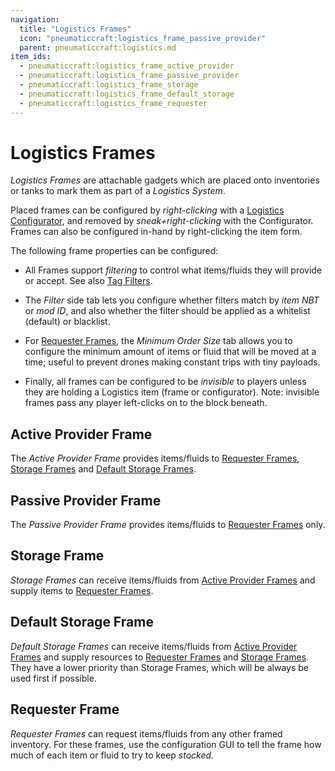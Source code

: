 ```yaml
---
navigation:
  title: "Logistics Frames"
  icon: "pneumaticcraft:logistics_frame_passive_provider"
  parent: pneumaticcraft:logistics.md
item_ids:
  - pneumaticcraft:logistics_frame_active_provider
  - pneumaticcraft:logistics_frame_passive_provider
  - pneumaticcraft:logistics_frame_storage
  - pneumaticcraft:logistics_frame_default_storage
  - pneumaticcraft:logistics_frame_requester
---
```


# Logistics Frames

*Logistics Frames* are attachable gadgets which are placed onto inventories or tanks to mark them as part of a *Logistics System*.

Placed frames can be configured by *right-clicking* with a [Logistics Configurator](../tools/logistics_configurator.md), and removed by *sneak+right-clicking* with the Configurator. Frames can also be configured in-hand by right-clicking the item form.

The following frame properties can be configured:
- All Frames support *filtering* to control what items/fluids they will provide or accept. See also [Tag Filters](../tools/tag_filter.md).
- The *Filter* side tab lets you configure whether filters match by *item NBT* or *mod ID*, and also whether the filter should be applied as a whitelist (default) or blacklist.


- For [Requester Frames](#requester), the *Minimum Order Size* tab allows you to configure the minimum amount of items or fluid that will be moved at a time; useful to prevent drones making constant trips with tiny payloads.
- Finally, all frames can be configured to be *invisible* to players unless they are holding a Logistics item (frame or configurator). Note: invisible frames pass any player left-clicks on to the block beneath.

<a name="active_provider"></a>
## Active Provider Frame

The *Active Provider Frame* provides items/fluids to [Requester Frames](#requester), [Storage Frames](#storage) and [Default Storage Frames](#default_storage).

<Recipe id="pneumaticcraft:logistics_frame_active_provider" />

<a name="passive_provider"></a>
## Passive Provider Frame

The *Passive Provider Frame* provides items/fluids to [Requester Frames](#requester) only.

<Recipe id="pneumaticcraft:logistics_frame_passive_provider" />

<a name="storage"></a>
## Storage Frame

*Storage Frames* can receive items/fluids from [Active Provider Frames](#active_provider) and supply items to [Requester Frames](#requester).

<Recipe id="pneumaticcraft:logistics_frame_storage" />

<a name="default_storage"></a>
## Default Storage Frame

*Default Storage Frames* can receive items/fluids from [Active Provider Frames](#active_provider) and supply resources to [Requester Frames](#requester) and [Storage Frames](#storage). They have a lower priority than Storage Frames, which will be always be used first if possible.

<Recipe id="pneumaticcraft:logistics_frame_default_storage" />

<a name="requester"></a>
## Requester Frame

*Requester Frames* can request items/fluids from any other framed inventory. For these frames, use the configuration GUI to tell the frame how much of each item or fluid to try to keep *stocked*.

<Recipe id="pneumaticcraft:logistics_frame_requester" />

